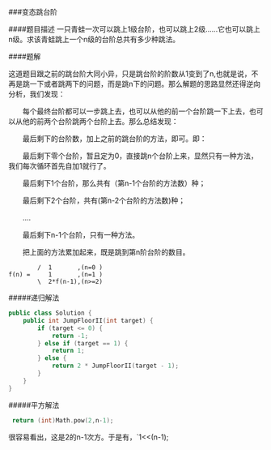 ###变态跳台阶

####题目描述
一只青蛙一次可以跳上1级台阶，也可以跳上2级……它也可以跳上n级。求该青蛙跳上一个n级的台阶总共有多少种跳法。

####题解

这道题目跟之前的跳台阶大同小异，只是跳台阶的阶数从1变到了n,也就是说，不再是跳一下或者跳两下的问题，而是跳n下的问题。那么解题的思路显然还得逆向分析，我们发现：

　　每个最终台阶都可以一步跳上去，也可以从他的前一个台阶跳一下上去，也可以从他的前两个台阶跳两个台阶上去。那么总结发现：

　　最后剩下的台阶数，加上之前的跳台阶的方法，即可。即：

　　最后剩下零个台阶，暂且定为0，直接跳n个台阶上来，显然只有一种方法，我们每次循环首先自加1就行了。

　　最后剩下1个台阶，那么共有（第n-1个台阶的方法数）种；

　　最后剩下2个台阶，共有(第n-2个台阶的方法数)种；

　　....

　　最后剩下n-1个台阶，只有一种方法。

　　把上面的方法累加起来，既是跳到第n阶台阶的数目。

```
        /  1       ,(n=0 ) 
f(n) =     1       ,(n=1 )
        \  2*f(n-1),(n>=2)
```

#####递归解法
```c++
public class Solution {
    public int JumpFloorII(int target) {
        if (target <= 0) {
            return -1;
        } else if (target == 1) {
            return 1;
        } else {
            return 2 * JumpFloorII(target - 1);
        }
    }
}
```

#####平方解法
```C++
 return (int)Math.pow(2,n-1);
```

很容易看出，这是2的n-1次方。于是有，`1<<(n-1);
